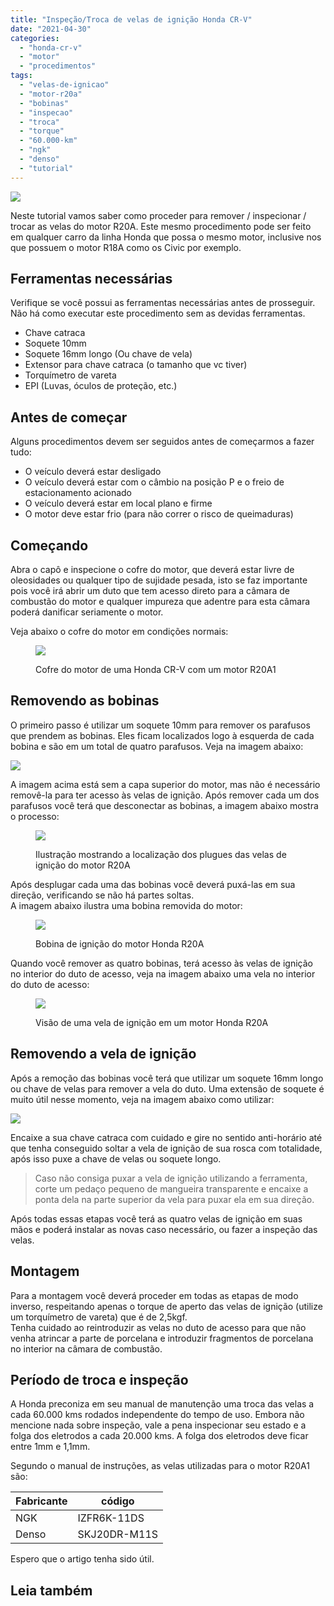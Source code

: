 ```yaml
---
title: "Inspeção/Troca de velas de ignição Honda CR-V"
date: "2021-04-30"
categories:
  - "honda-cr-v"
  - "motor"
  - "procedimentos"
tags:
  - "velas-de-ignicao"
  - "motor-r20a"
  - "bobinas"
  - "inspecao"
  - "troca"
  - "torque"
  - "60.000-km"
  - "ngk"
  - "denso"
  - "tutorial"
---
```


![](https://garagemdomadeira.com/wp-content/uploads/2021/04/header_bobina.jpg?w=1024)

Neste tutorial vamos saber como proceder para remover / inspecionar / trocar as velas do motor R20A. Este mesmo procedimento pode ser feito em qualquer carro da linha Honda que possa o mesmo motor, inclusive nos que possuem o motor R18A como os Civic por exemplo.

<!--more-->

## Ferramentas necessárias

Verifique se você possui as ferramentas necessárias antes de prosseguir. Não há como executar este procedimento sem as devidas ferramentas.

- Chave catraca
- Soquete 10mm
- Soquete 16mm longo (Ou chave de vela)
- Extensor para chave catraca (o tamanho que vc tiver)
- Torquímetro de vareta
- EPI (Luvas, óculos de proteção, etc.)

## Antes de começar

Alguns procedimentos devem ser seguidos antes de começarmos a fazer tudo:

- O veículo deverá estar desligado
- O veículo deverá estar com o câmbio na posição P e o freio de estacionamento acionado
- O veículo deverá estar em local plano e firme
- O motor deve estar frio (para não correr o risco de queimaduras)

## Começando

Abra o capô e inspecione o cofre do motor, que deverá estar livre de oleosidades ou qualquer tipo de sujidade pesada, isto se faz importante pois você irá abrir um duto que tem acesso direto para a câmara de combustão do motor e qualquer impureza que adentre para esta câmara poderá danificar seriamente o motor.

Veja abaixo o cofre do motor em condições normais:

<figure>

![](https://garagemdomadeira.com/wp-content/uploads/2021/04/20210416_142515.jpg?w=1024)

<figcaption>

Cofre do motor de uma Honda CR-V com um motor R20A1

</figcaption>

</figure>

## Removendo as bobinas

O primeiro passo é utilizar um soquete 10mm para remover os parafusos que prendem as bobinas. Eles ficam localizados logo à esquerda de cada bobina e são em um total de quatro parafusos. Veja na imagem abaixo:

![](https://garagemdomadeira.com/wp-content/uploads/2021/04/20210416_145416-1.jpg?w=1024)

A imagem acima está sem a capa superior do motor, mas não é necessário removê-la para ter acesso às velas de ignição. Após remover cada um dos parafusos você terá que desconectar as bobinas, a imagem abaixo mostra o processo:

<figure>

![](https://garagemdomadeira.com/wp-content/uploads/2021/04/bobinas-1.jpg?w=1024)

<figcaption>

Ilustração mostrando a localização dos plugues das velas de ignição do motor R20A

</figcaption>

</figure>

Após desplugar cada uma das bobinas você deverá puxá-las em sua direção, verificando se não há partes soltas.  
A imagem abaixo ilustra uma bobina removida do motor:

<figure>

![](https://garagemdomadeira.com/wp-content/uploads/2021/04/d_nq_np_624247-mlb31359207549_072019-o.jpg?w=500)

<figcaption>

Bobina de ignição do motor Honda R20A

</figcaption>

</figure>

Quando você remover as quatro bobinas, terá acesso às velas de ignição no interior do duto de acesso, veja na imagem abaixo uma vela no interior do duto de acesso:

<figure>

![](https://garagemdomadeira.com/wp-content/uploads/2021/04/20210416_145715.jpg?w=1024)

<figcaption>

Visão de uma vela de ignição em um motor Honda R20A

</figcaption>

</figure>

## Removendo a vela de ignição

Após a remoção das bobinas você terá que utilizar um soquete 16mm longo ou chave de velas para remover a vela do duto. Uma extensão de soquete é muito útil nesse momento, veja na imagem abaixo como utilizar:

![](https://garagemdomadeira.com/wp-content/uploads/2021/04/20210416_145744.jpg?w=1024)

Encaixe a sua chave catraca com cuidado e gire no sentido anti-horário até que tenha conseguido soltar a vela de ignição de sua rosca com totalidade, após isso puxe a chave de velas ou soquete longo.

> Caso não consiga puxar a vela de ignição utilizando a ferramenta, corte um pedaço pequeno de mangueira transparente e encaixe a ponta dela na parte superior da vela para puxar ela em sua direção.

Após todas essas etapas você terá as quatro velas de ignição em suas mãos e poderá instalar as novas caso necessário, ou fazer a inspeção das velas.

## Montagem

Para a montagem você deverá proceder em todas as etapas de modo inverso, respeitando apenas o torque de aperto das velas de ignição (utilize um torquímetro de vareta) que é de 2,5kgf.  
Tenha cuidado ao reintroduzir as velas no duto de acesso para que não venha atrincar a parte de porcelana e introduzir fragmentos de porcelana no interior na câmara de combustão.

## Período de troca e inspeção

A Honda preconiza em seu manual de manutenção uma troca das velas a cada 60.000 kms rodados independente do tempo de uso. Embora não mencione nada sobre inspeção, vale a pena inspecionar seu estado e a folga dos eletrodos a cada 20.000 kms. A folga dos eletrodos deve ficar entre 1mm e 1,1mm.

Segundo o manual de instruções, as velas utilizadas para o motor R20A1 são:

| Fabricante | código |
| --- | --- |
| NGK | IZFR6K-11DS |
| Denso | SKJ20DR-M11S |

Espero que o artigo tenha sido útil.

## Leia também
